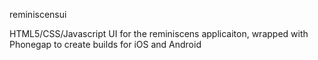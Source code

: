 reminiscensui

HTML5/CSS/Javascript UI for the reminiscens applicaiton, wrapped with Phonegap to create builds for iOS and Android
